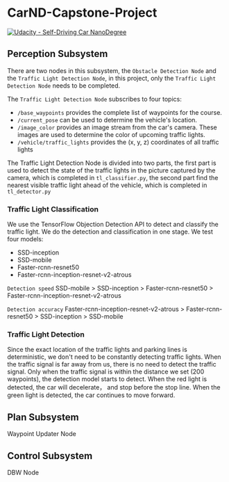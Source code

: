 # CarND-Capstone-Project
[![Udacity - Self-Driving Car NanoDegree](https://s3.amazonaws.com/udacity-sdc/github/shield-carnd.svg)](http://www.udacity.com/drive)

## Perception Subsystem

There are two nodes in this subsystem, the `Obstacle Detection Node` and the `Traffic Light Detection Node`, in this project, only the `Traffic Light Detection Node` needs to be completed.

The `Traffic Light Detection Node` subscribes to four topics:

* `/base_waypoints` provides the complete list of waypoints for the course.
* `/current_pose` can be used to determine the vehicle's location.
* `/image_color` provides an image stream from the car's camera. These images are used to determine the color of upcoming traffic lights.
* `/vehicle/traffic_lights` provides the (x, y, z) coordinates of all traffic lights

The Traffic Light Detection Node is divided into two parts, the first part is used to detect the state of the traffic lights in the picture captured by the camera, which is completed in `tl_classifier.py`, the second part find the nearest visible traffic light ahead of the vehicle, which is completed in `tl_detector.py`

### Traffic Light Classification

We use the TensorFlow Objection Detection API to detect and classify the traffic light. We do the detection and classification in one stage. We test four models:

* SSD-inception
* SSD-mobile
* Faster-rcnn-resnet50
* Faster-rcnn-inception-resnet-v2-atrous

`Detection speed` SSD-mobile > SSD-inception > Faster-rcnn-resnet50 > Faster-rcnn-inception-resnet-v2-atrous

`Detection accuracy` Faster-rcnn-inception-resnet-v2-atrous > Faster-rcnn-resnet50 > SSD-inception > SSD-mobile


### Traffic Light Detection

Since the exact location of the traffic lights and parking lines is deterministic, we don't need to be constantly detecting traffic lights. When the traffic signal is far away from us, there is no need to detect the traffic signal. Only when the traffic signal is within the distance we set (200 waypoints), the detection model starts to detect. When the red light is detected, the car will decelerate， and stop before the stop line. When the green light is detected, the car continues to move forward.

## Plan Subsystem


Waypoint Updater Node


## Control Subsystem


DBW Node



